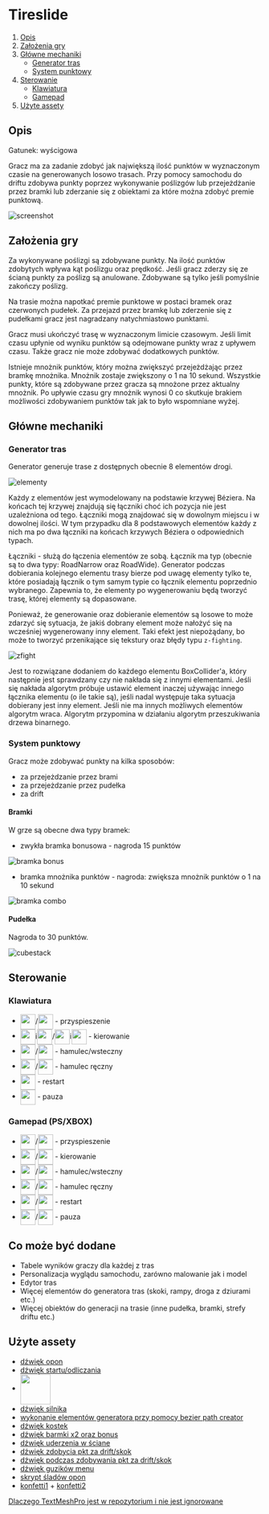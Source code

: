 # Tireslide
1. [Opis](#Opis)
2. [Założenia gry](#Założenia-gry)
3. [Główne mechaniki](#Główne-mechaniki)
    - [Generator tras](#Generator-tras)
    - [System punktowy](#System-punktowy)
4. [Sterowanie](#Sterowanie)
    - [Klawiatura](#Klawiatura)
    - [Gamepad](#Gamepad-(PS/XBOX))
5. [Użyte assety](#Użyte-assety)

## Opis
Gatunek: wyścigowa

Gracz ma za zadanie zdobyć jak największą ilość punktów w wyznaczonym czasie na generowanych losowo trasach. Przy pomocy samochodu do driftu zdobywa punkty poprzez wykonywanie poślizgów lub przejeżdżanie przez bramki lub zderzanie się z obiektami za które można zdobyć premie punktową. 

![screenshot](readmeimg/screenshot.png)

## Założenia gry
Za wykonywane poślizgi są zdobywane punkty. Na ilość punktów zdobytych wpływa kąt poślizgu oraz prędkość. Jeśli gracz zderzy się ze ścianą punkty za poślizg są anulowane. Zdobywane są tylko jeśli pomyślnie zakończy poślizg. 

Na trasie można napotkać premie punktowe w postaci bramek oraz czerwonych pudełek. Za przejazd przez bramkę lub zderzenie się z pudełkami gracz jest nagradzany natychmiastowo punktami. 

Gracz musi ukończyć trasę w wyznaczonym limicie czasowym. Jeśli limit czasu upłynie od wyniku punktów są odejmowane punkty wraz z upływem czasu. Także gracz nie może zdobywać dodatkowych punktów. 

Istnieje mnożnik punktów, który można zwiększyć przejeżdżając przez bramkę mnożnika. Mnożnik zostaje zwiększony o 1 na 10 sekund. Wszystkie punkty, które są zdobywane przez gracza są mnożone przez aktualny mnożnik. Po upływie czasu gry mnożnik wynosi 0 co skutkuje brakiem możliwości zdobywaniem punktów tak jak to było wspomniane wyżej. 

## Główne mechaniki
### Generator tras
Generator generuje trase z dostępnych obecnie 8 elementów drogi.

![elementy](readmeimg/elements.png)

Każdy z elementów jest wymodelowany na podstawie krzywej Béziera. Na końcach tej krzywej znajdują się łączniki choć ich pozycja nie jest uzależniona od tego. Łączniki mogą znajdować się w dowolnym miejscu i w dowolnej ilości. W tym przypadku dla 8 podstawowych elementów każdy z nich ma po dwa łączniki na końcach krzywych Béziera o odpowiednich typach. 

Łączniki - służą do łączenia elementów ze sobą. Łącznik ma typ (obecnie są to dwa typy: RoadNarrow oraz RoadWide). Generator podczas dobierania kolejnego elementu trasy bierze pod uwagę elementy tylko te, które posiadają łącznik o tym samym typie co łącznik elementu poprzednio wybranego. Zapewnia to, że elementy po wygenerowaniu będą tworzyć trasę, której elementy są dopasowane. 

Ponieważ, że generowanie oraz dobieranie elementów są losowe to może zdarzyć się sytuacja, że jakiś dobrany element może nałożyć się na wcześniej wygenerowany inny element. Taki efekt jest niepożądany, bo może to tworzyć przenikające się tekstury oraz błędy typu `z-fighting`. 

![zfight](readmeimg/zfight.png)

Jest to rozwiązane dodaniem do każdego elementu BoxCollider'a, który następnie jest sprawdzany czy nie nakłada się z innymi elementami. Jeśli się nakłada algorytm próbuje ustawić element inaczej używając innego łącznika elementu (o ile takie są), jeśli nadal występuje taka sytuacja dobierany jest inny element. Jeśli nie ma innych możliwych elementów algorytm wraca. Algorytm przypomina w działaniu algorytm przeszukiwania drzewa binarnego.
### System punktowy
Gracz może zdobywać punkty na kilka sposobów:
- za przejeżdzanie przez brami
- za przejeżdzanie przez pudełka
- za drift

#### Bramki
W grze są obecne dwa typy bramek:
- zwykła bramka bonusowa - nagroda 15 punktów

![bramka bonus](readmeimg/bramkabonus.png)
- bramka mnożnika punktów - nagroda: zwiększa mnożnik punktów o 1 na 10 sekund

![bramka combo](readmeimg/bramkacombo.png)

#### Pudełka
Nagroda to 30 punktów.

![cubestack](readmeimg/cubestack.png)
## Sterowanie
### Klawiatura
- <img width="30px" style="vertical-align:middle;" src="Key_Prompts/Keyboard_Mouse/Dark/Arrow_Up_Key_Dark.png">/<img width="30px" style="vertical-align:middle;" src="Key_Prompts/Keyboard_Mouse/Dark/W_Key_Dark.png"> - przyspieszenie
- <img width="30px" style="vertical-align:middle;" src="Key_Prompts/Keyboard_Mouse/Dark/Arrow_Left_Key_Dark.png">i<img width="30px" style="vertical-align:middle;" src="Key_Prompts/Keyboard_Mouse/Dark/Arrow_Right_Key_Dark.png">/<img width="30px" style="vertical-align:middle;" src="Key_Prompts/Keyboard_Mouse/Dark/A_Key_Dark.png">i<img width="30px" style="vertical-align:middle;" src="Key_Prompts/Keyboard_Mouse/Dark/D_Key_Dark.png"> - kierowanie
- <img width="30px" style="vertical-align:middle;" src="Key_Prompts/Keyboard_Mouse/Dark/Arrow_Down_Key_Dark.png">/<img width="30px" style="vertical-align:middle;" src="Key_Prompts/Keyboard_Mouse/Dark/S_Key_Dark.png"> - hamulec/wsteczny
- <img width="30px" style="vertical-align:middle;" src="Key_Prompts/Keyboard_Mouse/Dark/Space_Key_Dark.png">/<img width="30px" style="vertical-align:middle;" src="Key_Prompts/Keyboard_Mouse/Dark/Ctrl_Key_Dark.png"> - hamulec ręczny
- <img width="30px" style="vertical-align:middle;" src="Key_Prompts/Keyboard_Mouse/Dark/Del_Key_Dark.png"> - restart
- <img width="30px" style="vertical-align:middle;" src="Key_Prompts/Keyboard_Mouse/Dark/Esc_Key_Dark.png"> - pauza

### Gamepad (PS/XBOX)
- <img width="30px" style="vertical-align:middle;" src="Key_Prompts/PS4/PS4_R2.png">/<img width="30px" style="vertical-align:middle;" src="Key_Prompts/Xbox One/XboxOne_RT.png"> - przyspieszenie
- <img width="30px" style="vertical-align:middle;" src="Key_Prompts/PS4/PS4_Left_Stick.png">/<img width="30px" style="vertical-align:middle;" src="Key_Prompts/Xbox One/XboxOne_Left_Stick.png"> - kierowanie
- <img width="30px" style="vertical-align:middle;" src="Key_Prompts/PS4/PS4_L2.png">/<img width="30px" style="vertical-align:middle;" src="Key_Prompts/Xbox One/XboxOne_LT.png"> - hamulec/wsteczny
- <img width="30px" style="vertical-align:middle;" src="Key_Prompts/PS4/PS4_R1.png">/<img width="30px" style="vertical-align:middle;" src="Key_Prompts/Xbox One/XboxOne_RB.png"> - hamulec ręczny
- <img width="30px" style="vertical-align:middle;" src="Key_Prompts/PS4/PS4_Triangle.png">/<img width="30px" style="vertical-align:middle;" src="Key_Prompts/Xbox One/XboxOne_Y.png"> - restart
- <img width="30px" style="vertical-align:middle;" src="Key_Prompts/PS4/PS4_Options.png">/<img width="30px" style="vertical-align:middle;" src="Key_Prompts/Xbox One/XboxOne_Menu.png"> - pauza


## Co może być dodane
 - Tabele wyników graczy dla każdej z tras
 - Personalizacja wyglądu samochodu, zarówno malowanie jak i model
 - Edytor tras
 - Więcej elementów do generatora tras (skoki, rampy, droga z dziurami etc.)
 - Więcej obiektów do generacji na trasie (inne pudełka, bramki, strefy driftu etc.)


## Użyte assety
 - [dźwięk opon](https://randyol.home.xs4all.nl/wavgeluiden/wav_geluiden.htm)
 - [dźwięk startu/odliczania](https://freesound.org/people/JustInvoke/sounds/446142/)
 - <img style="height: 60px; vertical-align: middle;" src="readmeimg/driftCar.png">
 - [dźwięk silnika](https://assetstore.unity.com/packages/audio/sound-fx/transportation/rotary-x8-free-engine-sound-pack-106119)
 - [wykonanie elementów generatora przy pomocy bezier path creator](https://assetstore.unity.com/packages/tools/utilities/b-zier-path-creator-136082)
 - [dźwięk kostek](https://freesound.org/people/AxelSpeller/sounds/369746/)
 - [dźwięk barmki x2 oraz bonus](https://freesound.org/people/Tetoszka/sounds/541499/)
 - [dźwięk uderzenia w ściane](https://freesound.org/people/thecoolcookie17/sounds/573047/)
 - [dźwięk zdobycia pkt za drift/skok](https://freesound.org/people/qubodup/sounds/60013/)
 - [dźwięk podczas zdobywania pkt za drift/skok](https://freesound.org/people/Joao_Janz/sounds/482653/)
 - [dźwięk guzików menu](https://freesound.org/people/suntemple/sounds/253172/)
 - [skrypt śladów opon](https://github.com/Nition/UnitySkidmarks)
 - [konfetti1](https://freesound.org/people/Breviceps/sounds/458398/) + [konfetti2](https://freesound.org/people/themfish/sounds/45825/)

[Dlaczego TextMeshPro jest w repozytorium i nie jest ignorowane](https://github.com/game-ci/unity-actions/issues/62)
